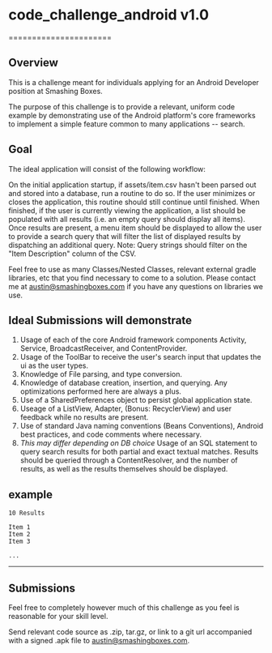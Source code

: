 # code_challenge_android v1.0
======================

## Overview

This is a challenge meant for individuals applying for an Android Developer position at Smashing Boxes.

The purpose of this challenge is to provide a relevant, uniform code example by demonstrating use of the Android platform's core frameworks to implement a simple feature common to many applications -- search.

## Goal

The ideal application will consist of the following workflow:

On the initial application startup, if assets/item.csv hasn't been parsed out and stored into a database, run a routine to do so.  If the user minimizes or closes the application, this routine should still continue until finished.  When finished, if the user is currently viewing the application, a list should be populated with all results (i.e. an empty query should display all items).  Once results are present, a menu item should be displayed to allow the user to provide a search query that will filter the list of displayed results by dispatching an additional query. Note:  Query strings should filter on the "Item Description" column of the CSV.

Feel free to use as many Classes/Nested Classes, relevant external gradle libraries, etc that you find necessary to come to a solution.  Please contact me at austin@smashingboxes.com if you have any questions on libraries we use.


## Ideal Submissions will demonstrate

1.  Usage of each of the core Android framework components Activity, Service, BroadcastReceiver, and ContentProvider.
2.  Usage of the ToolBar to receive the user's search input that updates the ui as the user types.
3.  Knowledge of File parsing, and type conversion.
4.  Knowledge of database creation, insertion, and querying.  Any optimizations performed here are always a plus.
5.  Use of a SharedPreferences object to persist global application state.
6.  Useage of a ListView, Adapter, (Bonus: RecyclerView) and user feedback while no results are present.
7.  Use of standard Java naming conventions (Beans Conventions), Android best practices, and code comments where necessary.
8.  *This may differ depending on DB choice* Usage of an SQL statement to query search results for both partial and exact textual matches.  Results should be queried through a ContentResolver, and the number of results, as well as the results themselves should be displayed.


example
-------------------------
    10 Results
    
    Item 1
    Item 2
    Item 3
    
    ...

-------------------------

## Submissions

Feel free to completely however much of this challenge as you feel is reasonable for your skill level.

Send relevant code source as .zip, tar.gz, or link to a git url accompanied with a signed .apk file to austin@smashingboxes.com.

